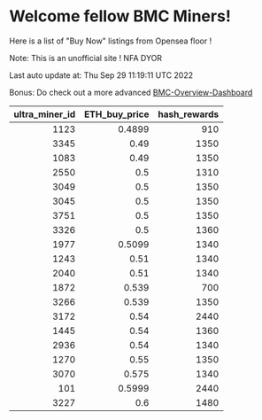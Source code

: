# Welcome fellow BMC Miners!
Here is a list of "Buy Now" listings from Opensea floor !

Note: This is an unofficial site ! NFA DYOR

Last auto update at: Thu Sep 29 11:19:11 UTC 2022

Bonus: Do check out a more advanced [BMC-Overview-Dashboard](https://dune.com/defifunk/BMC-Overview-Dashboard)


|   ultra_miner_id |   ETH_buy_price |   hash_rewards |
|-----------------:|----------------:|---------------:|
|             1123 |          0.4899 |            910 |
|             3345 |          0.49   |           1350 |
|             1083 |          0.49   |           1350 |
|             2550 |          0.5    |           1310 |
|             3049 |          0.5    |           1350 |
|             3045 |          0.5    |           1350 |
|             3751 |          0.5    |           1350 |
|             3326 |          0.5    |           1360 |
|             1977 |          0.5099 |           1340 |
|             1243 |          0.51   |           1340 |
|             2040 |          0.51   |           1340 |
|             1872 |          0.539  |            700 |
|             3266 |          0.539  |           1350 |
|             3172 |          0.54   |           2440 |
|             1445 |          0.54   |           1360 |
|             2936 |          0.54   |           1340 |
|             1270 |          0.55   |           1350 |
|             3070 |          0.575  |           1340 |
|              101 |          0.5999 |           2440 |
|             3227 |          0.6    |           1480 |